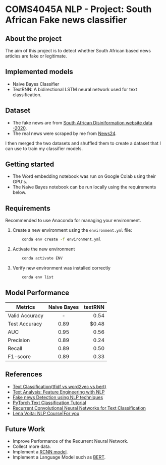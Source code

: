 # COMS4045A NLP - Project: South African Fake news classifier

## About the project
The aim of this project is to detect whether South African based news articles are fake or legitimate.

## Implemented models
* Naive Bayes Classifier
* TextRNN: A bidirectional LSTM neural network used for text classification.

## Dataset

* The fake news are from [South African Disiniformation website data -2020](https://zenodo.org/record/4682843).
* The real news were scraped by me from [News24](https://www.news24.com/news24/southafrica).

I then merged the two datasets and shuffled them to create a dataset that I can use to train my classifier models.

## Getting started
* The Word embedding notebook was run on Google Colab using their GPU's.
* The Naive Bayes notebook can be run locally using the requirements below.

## Requirements
Recommended to use Anaconda for managing your environment.
1. Create a new environment using the `environment.yml` file:
    ```bash
        conda env create -f environment.yml
    ```
2. Activate the new environment
    ```bash
        conda activate ENV
    ```
3. Verify new environment was installed correctly
    ```bash
        conda env list
    ```

## Model Performance
| Metrics        | Naive Bayes          | textRNN  |
| ------------- |:-------------:| -----:|
| Valid Accuracy     | - | 0.54 |
| Test Accuracy      | 0.89      |   $0.48 |
| AUC| 0.95     |    0.56 |
| Precision| 0.89      |    0.24 |
| Recall| 0.89      |    0.50 |
| F1-score| 0.89      |    0.33 |

## References
* [Text Classification(tfidf vs word2vec vs bert)](https://towardsdatascience.com/text-classification-with-nlp-tf-idf-vs-word2vec-vs-bert-41ff868d1794)
* [Text Analysis: Feature Engineering with NLP](https://towardsdatascience.com/text-analysis-feature-engineering-with-nlp-502d6ea9225d)
* [Fake news Detection using NLP techniques](https://medium.com/analytics-vidhya/fake-news-detection-using-nlp-techniques-c2dc4be05f99)
* [PyTorch Text Classification Tutorial](https://pytorch.org/tutorials/beginner/text_sentiment_ngrams_tutorial.html#split-the-dataset-and-run-the-model)
* [Recurrent Convolutional Neural Networks for Text Classification](https://www.aaai.org/ocs/index.php/AAAI/AAAI15/paper/download/9745/9552)
* [Lena Voita: NLP Course|For you](https://lena-voita.github.io/nlp_course.html)

## Future Work
* Improve Performance of the Recurrent Neural Network.
* Collect more data.
* Implement a [RCNN model](https://www.aaai.org/ocs/index.php/AAAI/AAAI15/paper/download/9745/9552).
* Implement a Language Model such as [BERT](https://arxiv.org/abs/1810.04805).

